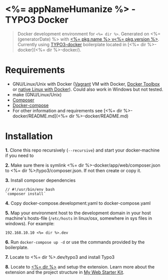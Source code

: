 # <%= appNameHumanize %> - TYPO3 Docker

> Docker development environment for `<%= dir %>`. Generated on <%= (generatorDate) %> with [<%= pkg.name %> v<%= pkg.version %>](<%= (generatorRepository) %>). Currently using [TYPO3-docker](https://github.com/webdevops/TYPO3-docker-boilerplate/releases/tag/5.2.0-beta2) boilerplate located in [<%= dir %>-docker](<%= dir %>-docker/).

# Requirements

* GNU/Linux/Unix with Docker ([Vagrant](https://www.vagrantup.com/downloads.html) VM with Docker, [Docker Toolbox](https://www.docker.com/products/docker-toolbox) or [native Linux with Docker](http://docs.docker.com/linux/step_one/)). Could also work in Windows but not tested.
* make (GNU/Linux/Unix)
* [Composer](https://getcomposer.org/)
* [Docker-compose](https://github.com/docker/compose)
* For other information and requirements see [<%= dir %>-docker/README.md](<%= dir %>-docker/README.md)

# Installation 

**1.** Clone this repo recursively (`--recursive`) and start your docker-machine if you need to

**2.** Make sure there is symlink <%= dir %>-docker/app/web/composer.json to <%= dir %>/typo3/composer.json. If not then create or copy it.

**3.** Install composer dependencies

```
// #!/usr/bin/env bash
`composer install´ 
```

**4.** Copy docker-compose.development.yaml to docker-compose.yaml

**5.** Map your environment host to the development domain in your host machine's hosts-file (`/etc/hosts` in linux/osx, somewhere in sys files in windows). For example:

```
192.168.10.10 <%= dir %>.dev
```

**6.** Run `docker-compose up -d` or use the commands provided by the boilerplate.

**7.** Locate to <%= dir %>.dev/typo3 and install Typo3

**8.** Locate to [<%= dir %>](<%= dir %>) and setup the extension. Learn more about the extension and the project structure in [My Web Starter Kit](https://bitbucket.org/mediasignal/my-web-starter-kit/src/master/docs/project/README.md).
